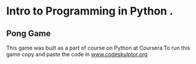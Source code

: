 # Intro to Programming in Python .
## Pong Game
This game was built as a part of course on Python at Coursera.To run this game copy and paste the code in www.codeskulptor.org
